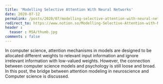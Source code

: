 ```yaml
---
title: 'Modelling Selective Attention With Neural Networks'
date: 2020-07-12
permalink: /posts/2020/07/modelling-selective-attention-with-neural-networks/
redirect_to: https://www.notion.so/Modelling-Selective-Attention-with-Neural-Networks-0fdbc1215da5468981afcfd0481f6a4d
header :
  teaser : MSA/thumb.jpg
comments : false
---
```

In computer science, attention mechanisms in models are designed to be allocated different weights to relevant input information and ignore irrelevant information with low-valued weights. However, the connection between computer science models and psychology is still loose and broad. In this post, the bridge between attention modeling in neuroscience and Computer science is discussed.